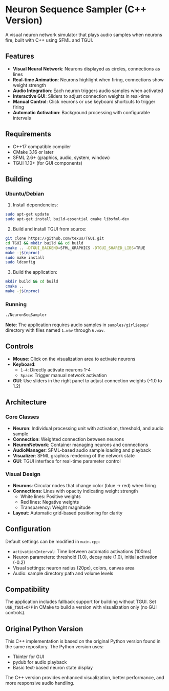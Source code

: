 # Neuron Sequence Sampler (C++ Version)

A visual neuron network simulator that plays audio samples when neurons fire, built with C++ using SFML and TGUI.

## Features

- **Visual Neural Network**: Neurons displayed as circles, connections as lines
- **Real-time Animation**: Neurons highlight when firing, connections show weight strength
- **Audio Integration**: Each neuron triggers audio samples when activated
- **Interactive GUI**: Sliders to adjust connection weights in real-time
- **Manual Control**: Click neurons or use keyboard shortcuts to trigger firing
- **Automatic Activation**: Background processing with configurable intervals

## Requirements

- C++17 compatible compiler
- CMake 3.16 or later
- SFML 2.6+ (graphics, audio, system, window)
- TGUI 1.10+ (for GUI components)

## Building

### Ubuntu/Debian

1. Install dependencies:
```bash
sudo apt-get update
sudo apt-get install build-essential cmake libsfml-dev
```

2. Build and install TGUI from source:
```bash
git clone https://github.com/texus/TGUI.git
cd TGUI && mkdir build && cd build
cmake .. -DTGUI_BACKEND=SFML_GRAPHICS -DTGUI_SHARED_LIBS=TRUE
make -j$(nproc)
sudo make install
sudo ldconfig
```

3. Build the application:
```bash
mkdir build && cd build
cmake ..
make -j$(nproc)
```

### Running

```bash
./NeuronSeqSampler
```

**Note**: The application requires audio samples in `samples/girliepop/` directory with files named `1.wav` through `6.wav`.

## Controls

- **Mouse**: Click on the visualization area to activate neurons
- **Keyboard**:
  - `1-4`: Directly activate neurons 1-4
  - `Space`: Trigger manual network activation
- **GUI**: Use sliders in the right panel to adjust connection weights (-1.0 to 1.2)

## Architecture

### Core Classes

- **Neuron**: Individual processing unit with activation, threshold, and audio sample
- **Connection**: Weighted connection between neurons
- **NeuronNetwork**: Container managing neurons and connections
- **AudioManager**: SFML-based audio sample loading and playback
- **Visualizer**: SFML graphics rendering of the network state
- **GUI**: TGUI interface for real-time parameter control

### Visual Design

- **Neurons**: Circular nodes that change color (blue → red) when firing
- **Connections**: Lines with opacity indicating weight strength
  - White lines: Positive weights
  - Red lines: Negative weights
  - Transparency: Weight magnitude
- **Layout**: Automatic grid-based positioning for clarity

## Configuration

Default settings can be modified in `main.cpp`:

- `activationInterval`: Time between automatic activations (100ms)
- Neuron parameters: threshold (1.0), decay rate (1.0), initial activation (-0.2)
- Visual settings: neuron radius (20px), colors, canvas area
- Audio: sample directory path and volume levels

## Compatibility

The application includes fallback support for building without TGUI. Set `USE_TGUI=OFF` in CMake to build a version with visualization only (no GUI controls).

## Original Python Version

This C++ implementation is based on the original Python version found in the same repository. The Python version uses:
- Tkinter for GUI
- pydub for audio playback  
- Basic text-based neuron state display

The C++ version provides enhanced visualization, better performance, and more responsive audio handling.